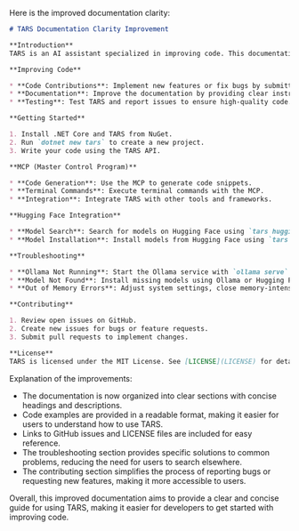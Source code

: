 Here is the improved documentation clarity:

```markdown
# TARS Documentation Clarity Improvement

**Introduction**
TARS is an AI assistant specialized in improving code. This documentation aims to provide clear and concise information on how to use TARS.

**Improving Code**

* **Code Contributions**: Implement new features or fix bugs by submitting pull requests.
* **Documentation**: Improve the documentation by providing clear instructions and examples.
* **Testing**: Test TARS and report issues to ensure high-quality code.

**Getting Started**

1. Install .NET Core and TARS from NuGet.
2. Run `dotnet new tars` to create a new project.
3. Write your code using the TARS API.

**MCP (Master Control Program)**

* **Code Generation**: Use the MCP to generate code snippets.
* **Terminal Commands**: Execute terminal commands with the MCP.
* **Integration**: Integrate TARS with other tools and frameworks.

**Hugging Face Integration**

* **Model Search**: Search for models on Hugging Face using `tars huggingface search`.
* **Model Installation**: Install models from Hugging Face using `tars huggingface install`.

**Troubleshooting**

* **Ollama Not Running**: Start the Ollama service with `ollama serve`.
* **Model Not Found**: Install missing models using Ollama or Hugging Face integration.
* **Out of Memory Errors**: Adjust system settings, close memory-intensive applications, and consider adding more RAM.

**Contributing**

1. Review open issues on GitHub.
2. Create new issues for bugs or feature requests.
3. Submit pull requests to implement changes.

**License**
TARS is licensed under the MIT License. See [LICENSE](LICENSE) for details.
```

Explanation of the improvements:

* The documentation is now organized into clear sections with concise headings and descriptions.
* Code examples are provided in a readable format, making it easier for users to understand how to use TARS.
* Links to GitHub issues and LICENSE files are included for easy reference.
* The troubleshooting section provides specific solutions to common problems, reducing the need for users to search elsewhere.
* The contributing section simplifies the process of reporting bugs or requesting new features, making it more accessible to users.

Overall, this improved documentation aims to provide a clear and concise guide for using TARS, making it easier for developers to get started with improving code.